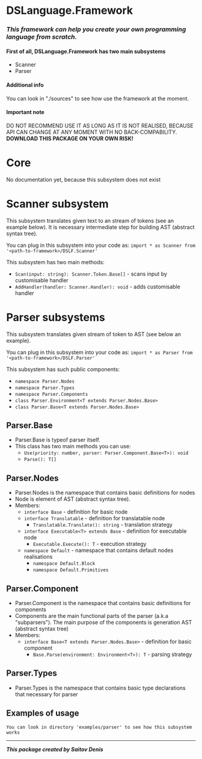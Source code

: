 # DSLanguage.Framework

<div>
  <h3>
    <em>
      This framework can help you create your own programming language from scratch.
    </em>
  </h3>
</div>
<div>
  <h4>First of all, DSLanguage.Framework has two main subsystems</h4>
  <ul> 
    <li>Scanner</li>
    <li>Parser</li>
  </ul>
</div>
<div>
  <h4>Additional info</h4>
  <p>You can look in "./sources" to see how use the framework at the moment.</p>
</div>
<div>
  <h4>Important note</h4> 
  <p>
    DO NOT RECOMMEND USE IT AS LONG AS IT IS NOT REALISED,
    BECAUSE API CAN CHANGE AT ANY MOMENT WITH NO BACK-COMPABILITY.
    <b>DOWNLOAD THIS PACKAGE ON YOUR OWN RISK!</b>
  </p>
</div>

# Core
  No documentation yet, because this subsystem does not exist

# Scanner subsystem
  This subsystem translates given text to an stream of tokens (see an example below).
  It is necessary intermediate step for building AST (abstract syntax tree).

  You can plug in this subsystem into your code as:
  `import * as Scanner from '<path-to-framework>/DSLF.Scanner'`

  This subsystem has two main methods:
  - `Scan(input: string): Scanner.Token.Base[]` - scans input by customisable handler
  - `AddHandler(handler: Scanner.Handler): void` - adds customisable handler


# Parser subsystems
  This subsystem translates given stream of token to AST (see below an example).
  
  You can plug in this subsystem into your code as:
  `import * as Parser from '<path-to-framework>/DSLF.Parser'`

  This subsystem has such public components:
  - `namespace Parser.Nodes`
  - `namespace Parser.Types`
  - `namespace Parser.Components`
  - `class Parser.Environment<T extends Parser.Nodes.Base>`
  - `class Parser.Base<T extends Parser.Nodes.Base>`

  ## Parser.Base
  - Parser.Base is typeof parser itself. 
  - This class has two main methods you can use:
    - `Use(priority: number, parser: Parser.Component.Base<T>): void`
    - `Parse(): T[]`

  ## Parser.Nodes 
  - Parser.Nodes is the namespace that contains basic definitions for nodes
  - Node is element of AST (abstract syntax tree).
  - Members:
    - `interface Base` - definition for basic node
    - `interface Translatable` - definition for translatable node
      - `Translatable.Translate(): string` - translation strategy
    - `interface Executable<T> extends Base` - definition for executable node
      - `Executable.Execute(): T` - execution strategy
    - `namespace Default` - namespace that contains default nodes realisations
      - `namespace Default.Block`
      - `namespace Default.Primitives`

  ## Parser.Component
  - Parser.Component is the namespace that contains basic definitions for components
  - Components are the main functional parts of the parser (a.k.a "subparsers"). 
    The main purpose of the components is generation AST (abstract syntax tree)
  - Members:
    - `interface Base<T extends Parser.Nodes.Base>` - definition for basic component
      - `Base.Parse(environment: Environment<T>): T` - parsing strategy

  ## Parser.Types
  - Parser.Types is the namespace that contains basic type declarations that necessary for parser

  ## Examples of usage
    You can look in directory 'examples/parser' to see how this subsystem works

___

***This package created by Saitov Denis***